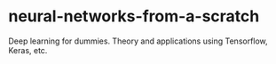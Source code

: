# neural-networks-from-a-scratch
Deep learning for dummies. Theory and applications using Tensorflow, Keras, etc.
